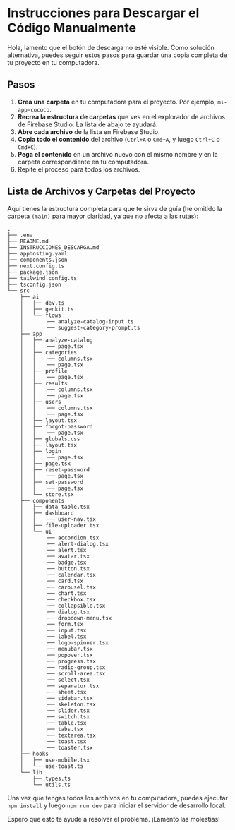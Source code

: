 
# Instrucciones para Descargar el Código Manualmente

Hola, lamento que el botón de descarga no esté visible. Como solución alternativa, puedes seguir estos pasos para guardar una copia completa de tu proyecto en tu computadora.

## Pasos

1.  **Crea una carpeta** en tu computadora para el proyecto. Por ejemplo, `mi-app-cococo`.
2.  **Recrea la estructura de carpetas** que ves en el explorador de archivos de Firebase Studio. La lista de abajo te ayudará.
3.  **Abre cada archivo** de la lista en Firebase Studio.
4.  **Copia todo el contenido** del archivo (`Ctrl+A` o `Cmd+A`, y luego `Ctrl+C` o `Cmd+C`).
5.  **Pega el contenido** en un archivo nuevo con el mismo nombre y en la carpeta correspondiente en tu computadora.
6.  Repite el proceso para todos los archivos.

## Lista de Archivos y Carpetas del Proyecto

Aquí tienes la estructura completa para que te sirva de guía (he omitido la carpeta `(main)` para mayor claridad, ya que no afecta a las rutas):

```
.
├── .env
├── README.md
├── INSTRUCCIONES_DESCARGA.md
├── apphosting.yaml
├── components.json
├── next.config.ts
├── package.json
├── tailwind.config.ts
├── tsconfig.json
└── src
    ├── ai
    │   ├── dev.ts
    │   ├── genkit.ts
    │   └── flows
    │       ├── analyze-catalog-input.ts
    │       └── suggest-category-prompt.ts
    ├── app
    │   ├── analyze-catalog
    │   │   └── page.tsx
    │   ├── categories
    │   │   ├── columns.tsx
    │   │   └── page.tsx
    │   ├── profile
    │   │   └── page.tsx
    │   ├── results
    │   │   ├── columns.tsx
    │   │   └── page.tsx
    │   ├── users
    │   │   ├── columns.tsx
    │   │   └── page.tsx
    │   ├── layout.tsx
    │   ├── forgot-password
    │   │   └── page.tsx
    │   ├── globals.css
    │   ├── layout.tsx
    │   ├── login
    │   │   └── page.tsx
    │   ├── page.tsx
    │   ├── reset-password
    │   │   └── page.tsx
    │   ├── set-password
    │   │   └── page.tsx
    │   └── store.tsx
    ├── components
    │   ├── data-table.tsx
    │   ├── dashboard
    │   │   └── user-nav.tsx
    │   ├── file-uploader.tsx
    │   └── ui
    │       ├── accordion.tsx
    │       ├── alert-dialog.tsx
    │       ├── alert.tsx
    │       ├── avatar.tsx
    │       ├── badge.tsx
    │       ├── button.tsx
    │       ├── calendar.tsx
    │       ├── card.tsx
    │       ├── carousel.tsx
    │       ├── chart.tsx
    │       ├── checkbox.tsx
    │       ├── collapsible.tsx
    │       ├── dialog.tsx
    │       ├── dropdown-menu.tsx
    │       ├── form.tsx
    │       ├── input.tsx
    │       ├── label.tsx
    │       ├── logo-spinner.tsx
    │       ├── menubar.tsx
    │       ├── popover.tsx
    │       ├── progress.tsx
    │       ├── radio-group.tsx
    │       ├── scroll-area.tsx
    │       ├── select.tsx
    │       ├── separator.tsx
    │       ├── sheet.tsx
    │       ├── sidebar.tsx
    │       ├── skeleton.tsx
    │       ├── slider.tsx
    │       ├── switch.tsx
    │       ├── table.tsx
    │       ├── tabs.tsx
    │       ├── textarea.tsx
    │       ├── toast.tsx
    │       └── toaster.tsx
    ├── hooks
    │   ├── use-mobile.tsx
    │   └── use-toast.ts
    └── lib
        ├── types.ts
        └── utils.ts
```

Una vez que tengas todos los archivos en tu computadora, puedes ejecutar `npm install` y luego `npm run dev` para iniciar el servidor de desarrollo local.

Espero que esto te ayude a resolver el problema. ¡Lamento las molestias!

